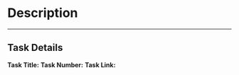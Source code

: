 <!-- 
Thank you for your contribution!
Please fill out the details below to help us review your Pull Request.
Keep in mind comments inside html comment tag are not visible, fill in below them
-->

# Description

<!-- 
Please provide a clear and concise description of what this PR does.
What problem does it solve? What is the new behavior?
-->

---

## Task Details

<!-- 
Please provide the details of the task associated with this PR.
It's crucial for the release notes and QA process.
-->

**Task Title:**
**Task Number:**
**Task Link:**
  